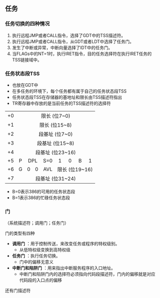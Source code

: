 ## 任务

### 任务切换的四种情况

1. 执行远程JMP或者CALL指令，选择了GDT中的TSS描述符。
2. 执行远程JMP或者CALL指令，从GDT或者LDT中选择了任务门。
3. 发生了中断或异常，中断向量选择了IDT中的任务门。
4. 当FLAGs中的NT=1时，执行IRET指令，目的任务选择符在执行IRET任务的TSS链接域中。

### 任务状态段TSS

- 也放在GDT中
- 在多任务的环境下，每个任务都有属于自己的任务状态段TSS
- 任务状态段TSS在存储器的基地址和限长由TSS描述符指出
- TR寄存器中存放的是当前任务的TSS描述符的选择符

<div>
<table>
    <tr>
        <td>+0</td>
        <td colspan="8" align=center>限长 (位7~0)</td>
    </tr>
    <tr>
        <td>+1</td>
        <td colspan="8" align=center>限长 (位15~8)</td>
    </tr>
    <tr>
        <td>+2</td>
        <td colspan="8" align=center>段基址 (位7~0)</td>
    </tr>
    <tr>
        <td>+3</td>
        <td colspan="8" align=center>段基址 (位15~8)</td>
    </tr>
    <tr>
        <td>+4</td>
        <td colspan="8" align=center>段基址 (位23~16)</td>
    </tr>
    <tr>
        <td>+5</td>
        <td colspan="1" align=center> P </td>
        <td colspan="2" align=center> DPL </td>
        <td colspan="1" align=center> S=0 </td>
        <td colspan="1" align=center> 1 </td>
        <td colspan="1" align=center> 0 </td>
        <td colspan="1" align=center> B </td>
        <td colspan="1" align=center> 1 </td>
    </tr>
    <tr>
        <td>+6</td>
        <td colspan="1" align=center> G </td>
        <td colspan="1" align=center> 0 </td>
        <td colspan="1" align=center> 0 </td>
        <td colspan="1" align=center> AVL </td>
        <td colspan="4" align=center> 限长 (位19~16)</td>
    </tr>
    <tr>
        <td>+7</td>
        <td colspan="8" align=center>段基址 (位31~24)</td>
    </tr>
</table>
</div>

- B=0表示386的可用的任务状态段
- B=1表示386的忙碌任务状态段


### 门

（系统描述符；调用门；任务门）

门的类型有四种

- **调用门** ：用于控制传送，来改变任务或程序的特权级别。
  - 从低特权级变换到高特权级
- **任务门** ：执行任务切换。
  - 门中的偏移无意义
- **中断门和陷阱门** ：用来指出中断服务程序的入口地址。
  - 中断门和陷阱门内的选择符必须指向代码段描述符，门内的偏移就是对应代码段的入口点的偏移

还有门描述符
